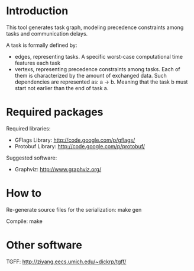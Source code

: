 Introduction
============

This tool generates task graph, modeling precedence constraints among tasks
and communication delays.

A task is formally defined by:
- edges, representing tasks. A specific worst-case computational time
  features each task
- vertexs, representing precedence constraints among tasks. Each of them is
  characterized by the amount of exchanged data.
  Such dependencies are represented as: a -> b. Meaning that the task b must
  start not earlier than the end of task a.


Required packages
=================

Required libraries:
- GFlags Library: http://code.google.com/p/gflags/
- Protobuf Library: http://code.google.com/p/protobuf/

Suggested software:
- Graphviz: http://www.graphviz.org/


How to
======

Re-generate source files for the serialization:
    make gen
  
Compile:
    make


Other software
=============

TGFF: http://ziyang.eecs.umich.edu/~dickrp/tgff/
